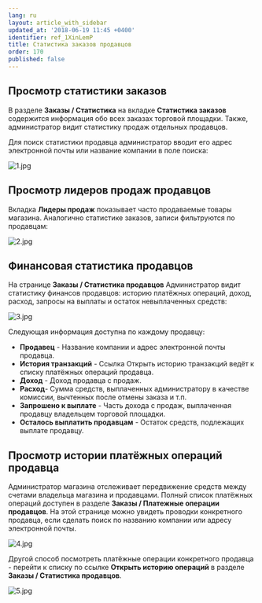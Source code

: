 ```yaml
---
lang: ru
layout: article_with_sidebar
updated_at: '2018-06-19 11:45 +0400'
identifier: ref_1XinLemP
title: Статистика заказов продавцов
order: 170
published: false
---
```

## Просмотр статистики заказов

В разделе **Заказы / Статистика** на вкладке **Статистика заказов** содержится информация обо всех заказах торговой площадки. Также, администратор видит статистику продаж отдельных продавцов.

Для поиск статистики продавца администратор вводит его адрес электронной почты или название компании в поле поиска:

![1.jpg]({{site.baseurl}}/attachments/ref_1XinLemP/1.jpg)
   
## Просмотр лидеров продаж продавцов

Вкладка **Лидеры продаж** показывает часто продаваемые товары магазина. Аналогично статистике заказов, записи фильтруются по продавцам:

![2.jpg]({{site.baseurl}}/attachments/ref_1XinLemP/2.jpg)

## Финансовая статистика продавцов

На странице **Заказы / Статистика продавцов** Администратор видит статистику финансов продавцов: историю платёжных операций, доход, расход, запросы на выплаты и остаток невыплаченных средств: 

![3.jpg]({{site.baseurl}}/attachments/ref_1XinLemP/3.jpg)

Следующая информация доступна по каждому продавцу:
     
   *   **Продавец** - Название компании и адрес электронной почты продавца.
   *   **История транзакций** - Ссылка Открыть историю транзакций ведёт к списку платёжных операций продавца.
   *   **Доход** - Доход продавца с продаж.
   *   **Расход**- Сумма средств, выплаченных администратору в качестве комиссии, вычтенных после отмены заказа и т.п.
   *   **Запрошено к выплате** - Часть дохода с продаж, выплаченная продавцу владельцем торговой площадки. 
   *   **Осталось выплатить продавцам** -  Остаток средств, подлежащих выплате продавцу.

## Просмотр истории платёжных операций продавца

Администратор магазина отслеживает передвижение средств между счетами владельца магазина и продавцами. Полный список платёжных операций доступен в разделе **Заказы / Платежные операции продавцов**. На этой странице можно увидеть проводки конкретного продавца, если сделать поиск по названию компании или адресу электронной почты. 

![4.jpg]({{site.baseurl}}/attachments/ref_1XinLemP/4.jpg)

Другой способ посмотреть платёжные операции конкретного продавца - перейти к списку по ссылке **Открыть историю операций** в разделе **Заказы / Статистика продавцов**.

![5.jpg]({{site.baseurl}}/attachments/ref_1XinLemP/5.jpg)
